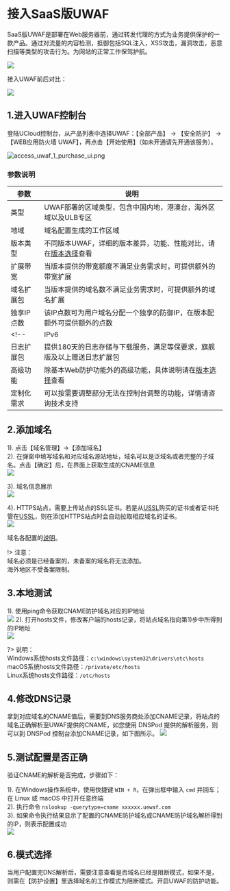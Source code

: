 # 接入SaaS版UWAF
SaaS版UWAF是部署在Web服务器前，通过转发代理的方式为业务提供保护的一款产品。通过对流量的内容检测，抵御包括SQL注入，XSS攻击，漏洞攻击，恶意扫描等类型的攻击行为。为网站的正常工作保驾护航。

![](/images/15970482393080.jpg)

接入UWAF前后对比：

![](/images/15970482669463.jpg)

## 1.进入UWAF控制台
登陆UCloud控制台，从产品列表中选择UWAF：【全部产品】 -> 【安全防护】 -> 【WEB应用防火墙 UWAF】，再点击【开始使用】（如未开通请先开通该服务）。

![access_uwaf_1_purchase_ui.png](/images/access_uwaf_1_purchase_ui.png)

### 参数说明

|参数|说明|
|-|-|
|类型|UWAF部署的区域类型，包含中国内地，港澳台，海外区域以及ULB专区|
|地域|域名配置生成的工作区域|
|版本类型|不同版本UWAF，详细的版本差异，功能、性能对比，请在[版本选择](/uewaf/steer/Version_selection)查看|
|扩展带宽|当版本提供的带宽额度不满足业务需求时，可提供额外的带宽扩展|
|域名扩展包|当版本提供的域名数不满足业务需求时，可提供额外的域名扩展|
|独享IP点数|该IP点数可为用户域名分配一个独享的防御IP，在版本配额外可提供额外的点数|
<!--|IPv6|IPV6扩展包，开启后，添加域名时可额外部署到IPv6区域以提供IPv6访问|-->
|日志扩展包|提供180天的日志存储与下载服务，满足等保要求，旗舰版及以上赠送日志扩展包|
|高级功能|除基本Web防护功能外的高级功能，具体说明请在[版本选择](/uewaf/steer/Version_selection?id=功能说明)查看|
|定制化需求|可以按需要调整部分无法在控制台调整的功能，详情请咨询技术支持| 


## 2.添加域名
1). 点击【域名管理】->【添加域名】  
2). 在弹窗中填写域名和对应域名源站地址，域名可以是泛域名或者完整的子域名。点击【确定】后，在界面上获取生成的CNAME信息  
![](/images/16062909081477.jpg)

3). 域名信息展示  
![](/images/15970491668107.jpg)

4). HTTPS站点，需要上传站点的SSL证书。若是从[USSL](/ussl/operate/buy)购买的证书或者证书托管在[USSL](/ussl/operate/upload)，则在添加HTTPS站点时会自动拉取相应域名的证书。   
![](/images/16062908633019.jpg)

域名各配置的[说明](/uewaf/features/domian/Domain_set.md?id=parameter-1)。

!> 注意：  
域名必须是已经备案的，未备案的域名将无法添加。  
海外地区不受备案限制。


## 3.本地测试
1). 使用ping命令获取CNAME防护域名对应的IP地址  
![](/images/16062912982683.jpeg)
2). 打开hosts文件，修改客户端的hosts记录，将站点域名指向第1)步中所得到的IP地址  
![](/images/16062913664718.jpeg)

?> 说明：  
Windows系统hosts文件路径：``c:\windows\system32\drivers\etc\hosts``  
macOS系统hosts文件路径：``/private/etc/hosts``  
Linux系统hosts文件路径：``/etc/hosts``

## 4.修改DNS记录
拿到对应域名的CNAME值后，需要到DNS服务商处添加CNAME记录，将站点的域名正确解析至UWAF提供的CNAME，如您使用 DNSPod 提供的解析服务，则可以到 DNSPod 控制台添加CNAME记录，如下图所示。
![](/images/16062914733087.jpg)

## 5.测试配置是否正确
验证CNAME的解析是否完成，步骤如下：

1). 在Windows操作系统中，使用快捷键 ``WIN + R``，在弹出框中输入 ``cmd`` 并回车；在 Linux 或 macOS 中打开任意终端  
2). 执行命令  ``nslookup -querytype=cname xxxxxx.uewaf.com``  
3). 如果命令执行结果显示了配置的CNAME防护域名或CNAME防护域名解析得到的IP，则表示配置成功  
![](/images/15970493399116.jpg)


## 6.模式选择
当用户配置完DNS解析后，需要注意查看是否域名已经是阻断模式，如果不是，则需在【防护设置】里选择域名的工作模式为阻断模式。开启UWAF的防护功能。
